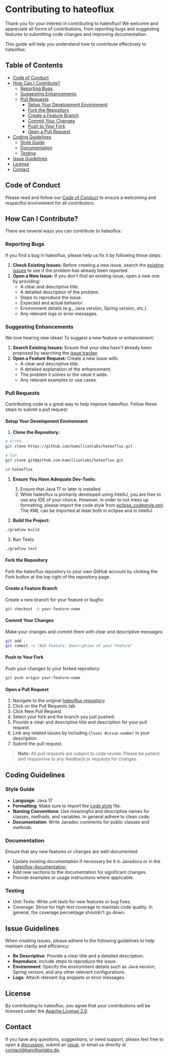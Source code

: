 # Contributing to hateoflux

Thank you for your interest in contributing to hateoflux! We welcome and appreciate all forms of contributions, from reporting bugs and suggesting features to submitting code changes and improving documentation.

This guide will help you understand how to contribute effectively to hateoflux.

## Table of Contents

- [Code of Conduct](#code-of-conduct)
- [How Can I Contribute?](#how-can-i-contribute)
  - [Reporting Bugs](#reporting-bugs)
  - [Suggesting Enhancements](#suggesting-enhancements)
  - [Pull Requests](#pull-requests)
    - [Setup Your Development Environment](#setup-your-development-environment)
    - [Fork the Repository](#fork-the-repository)
    - [Create a Feature Branch](#create-a-feature-branch)
    - [Commit Your Changes](#commit-your-changes)
    - [Push to Your Fork](#push-to-your-fork)
    - [Open a Pull Request](#open-a-pull-request)
- [Coding Guidelines](#coding-guidelines)
  - [Style Guide](#style-guide)
  - [Documentation](#documentation)
  - [Testing](#testing)
- [Issue Guidelines](#issue-guidelines)
- [License](#license)
- [Contact](#contact)

## Code of Conduct

Please read and follow our [Code of Conduct](CODE_OF_CONDUCT.md) to ensure a welcoming and respectful environment for all contributors.

## How Can I Contribute?

There are several ways you can contribute to hateoflux:

### Reporting Bugs

If you find a bug in hateoflux, please help us fix it by following these steps:

1. **Check Existing Issues:** Before creating a new issue, search the [existing issues](https://github.com/kamillionlabs/hateoflux/issues) to see if the problem has already been reported.
2. **Open a New Issue:** If you don't find an existing issue, open a new one by providing:
   - A clear and descriptive title.
   - A detailed description of the problem.
   - Steps to reproduce the issue.
   - Expected and actual behavior.
   - Environment details (e.g., Java version, Spring version, etc.).
   - Any relevant logs or error messages.

### Suggesting Enhancements

We love hearing new ideas! To suggest a new feature or enhancement:

1. **Search Existing Issues:** Ensure that your idea hasn't already been proposed by searching the [issue tracker](https://github.com/kamillionlabs/hateoflux/issues).
2. **Open a Feature Request:** Create a new issue with:
   - A clear and descriptive title.
   - A detailed explanation of the enhancement.
   - The problem it solves or the value it adds.
   - Any relevant examples or use cases.

### Pull Requests

Contributing code is a great way to help improve hateoflux. Follow these steps to submit a pull request:

#### Setup Your Development Environment

1. **Clone the Repository:**

```bash
# HTTPS
git clone https://github.com/kamillionlabs/hateoflux.git

# SSH
git clone git@github.com:kamillionlabs/hateoflux.git

cd hateoflux
```
1. **Ensure You Have Adequate Dev-Tools:** 
   1. Ensure that Java 17 or later is installed. 
   2. While hateoflux is primarily developed using IntelliJ, you are free to use any IDE of your choice. However, in order to not mess up formatting, please import the code style from [eclipse_codestyle.xml](/code_style/eclipse_codestyle.xml). The XML can be imported at least both in eclipse and in intelliJ.


2. **Build the Project:**
```bash
./gradlew build
```
3. Run Tests:
```bash
./gradlew test
```
#### Fork the Repository
Fork the hateoflux repository to your own GitHub account by clicking the Fork button at the top right of the repository page.

#### Create a Feature Branch
Create a new branch for your feature or bugfix:
```bash
git checkout -b your-feature-name
```

#### Commit Your Changes
Make your changes and commit them with clear and descriptive messages:
```bash
git add .
git commit -m "Add feature: Description of your feature"
```

#### Push to Your Fork
Push your changes to your forked repository:
```bash
git push origin your-feature-name
```

#### Open a Pull Request
1. Navigate to the original [hateoflux repository](https://github.com/kamillionlabs/hateoflux).
1. Click on the Pull Requests tab.
1. Click New Pull Request.
1. Select your fork and the branch you just pushed.
1. Provide a clear and descriptive title and description for your pull request.
1. Link any related issues by including `Closes #issue-number` in your description.
1. Submit the pull request.

> **Note:** All pull requests are subject to code review. Please be patient and responsive to any feedback or requests for changes.

## Coding Guidelines
### Style Guide
- **Language**: Java 17
- **Formatting**: Make sure to import the [code style](/code_style/eclipse_codestyle.xml) file.
- **Naming Conventions**: Use meaningful and descriptive names for classes, methods, and variables. In general adhere to clean code.
- **Documentation**: Write Javadoc comments for public classes and methods.

### Documentation
Ensure that any new features or changes are well-documented:
- Update existing documentation if necessary be it in Javadocs or in the [hateoflux-documentation](https://github.com/kamillionlabs/hateoflux-documentation).
- Add new sections to the documentation for significant changes.
- Provide examples or usage instructions where applicable.

### Testing
- Unit-Tests: Write unit tests for new features or bug fixes.
- Coverage: Strive for high test coverage to maintain code quality. In general, the coverage percentage shouldn't go down.

## Issue Guidelines
When creating issues, please adhere to the following guidelines to help maintain clarity and efficiency:
- **Be Descriptive**: Provide a clear title and a detailed description.
- **Reproduce**: Include steps to reproduce the issue.
- **Environment**: Specify the environment details such as Java version, Spring version, and any other relevant configurations.
- **Logs**: Attach relevant log snippets or error messages.

## License
By contributing to hateoflux, you agree that your contributions will be licensed under the [Apache License 2.0](/LICENSE).

## Contact
If you have any questions, suggestions, or need support, please feel free to open a [discussion](https://github.com/kamillionlabs/hateoflux/discussions), submit an [issue](https://github.com/kamillionlabs/hateoflux/issues), or email us directly at [contact@kamillionlabs.de](mailto:contact@kamillionlabs.de).